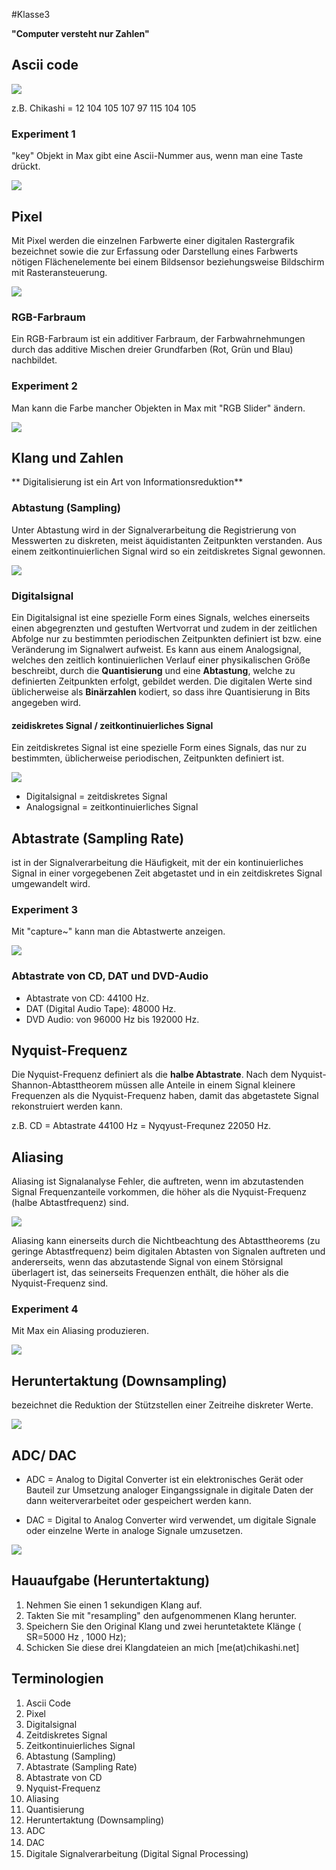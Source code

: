 #Klasse3

**"Computer versteht nur Zahlen"**

## Ascii code

![](Klasse3/ascii.png)

z.B.
Chikashi = 12 104 105 107 97 115 104 105

### Experiment 1

"key" Objekt in Max gibt eine Ascii-Nummer aus, wenn man eine Taste drückt.

![](Klasse3/key.png)

## Pixel
Mit Pixel werden die einzelnen Farbwerte einer digitalen Rastergrafik bezeichnet sowie die zur Erfassung oder Darstellung eines Farbwerts nötigen Flächenelemente bei einem Bildsensor beziehungsweise Bildschirm mit Rasteransteuerung.

![](Klasse3/apple.png)

### RGB-Farbraum
Ein RGB-Farbraum ist ein additiver Farbraum, der Farbwahrnehmungen durch das additive Mischen dreier Grundfarben (Rot, Grün und Blau) nachbildet.

### Experiment 2

Man kann die Farbe mancher Objekten in Max mit "RGB Slider" ändern.

![](Klasse3/rgb.png)

## Klang und Zahlen

** Digitalisierung ist ein Art von Informationsreduktion**

### Abtastung (Sampling)
Unter Abtastung wird in der Signalverarbeitung die Registrierung von Messwerten zu diskreten, meist äquidistanten Zeitpunkten verstanden. Aus einem zeitkontinuierlichen Signal wird so ein zeitdiskretes Signal gewonnen.

![](Klasse3/sampling.png)

### Digitalsignal
Ein Digitalsignal ist eine spezielle Form eines Signals, welches einerseits einen abgegrenzten und gestuften Wertvorrat und zudem in der zeitlichen Abfolge nur zu bestimmten periodischen Zeitpunkten definiert ist bzw. eine Veränderung im Signalwert aufweist. Es kann aus einem Analogsignal, welches den zeitlich kontinuierlichen Verlauf einer physikalischen Größe beschreibt, durch die **Quantisierung** und eine **Abtastung**, welche zu definierten Zeitpunkten erfolgt, gebildet werden. Die digitalen Werte sind üblicherweise als **Binärzahlen** kodiert, so dass ihre Quantisierung in Bits angegeben wird.

#### zeidiskretes Signal / zeitkontinuierliches Signal
Ein zeitdiskretes Signal ist eine spezielle Form eines Signals, das nur zu bestimmten, üblicherweise periodischen, Zeitpunkten definiert ist.

![](Klasse3/diskrete_kontinueriche.png)

- Digitalsignal = zeitdiskretes Signal
- Analogsignal = zeitkontinuierliches Signal


## Abtastrate (Sampling Rate)
 ist in der Signalverarbeitung die Häufigkeit, mit der ein kontinuierliches Signal in einer vorgegebenen Zeit abgetastet und in ein zeitdiskretes Signal umgewandelt wird.

### Experiment 3

Mit "capture~" kann man die Abtastwerte anzeigen.

![](Klasse3/samples.png)

### Abtastrate von CD, DAT und DVD-Audio

- Abtastrate von CD: 44100 Hz.
- DAT (Digital Audio Tape): 48000 Hz.
- DVD Audio: von 96000 Hz bis 192000 Hz.

## Nyquist-Frequenz
Die Nyquist-Frequenz definiert als die **halbe Abtastrate**.
Nach dem  Nyquist-Shannon-Abtasttheorem müssen alle Anteile in einem Signal kleinere Frequenzen als die Nyquist-Frequenz haben, damit das abgetastete Signal rekonstruiert werden kann.

z.B. CD = Abtastrate 44100 Hz = Nyqyust-Frequnez 22050 Hz.

## Aliasing
Aliasing ist Signalanalyse Fehler, die auftreten, wenn im abzutastenden Signal Frequenzanteile vorkommen, die höher als die Nyquist-Frequenz (halbe Abtastfrequenz) sind.

![](Klasse3/alias.png)

Aliasing kann einerseits durch die Nichtbeachtung des Abtasttheorems (zu geringe Abtastfrequenz) beim digitalen Abtasten von Signalen auftreten und andererseits, wenn das abzutastende Signal von einem Störsignal überlagert ist, das seinerseits Frequenzen enthält, die höher als die Nyquist-Frequenz sind.

### Experiment 4

Mit Max ein Aliasing produzieren.

![](Klasse3/aliasing.png)

## Heruntertaktung (Downsampling)
bezeichnet die Reduktion der Stützstellen einer Zeitreihe  diskreter Werte.

![](Klasse3/downsample.gif)

## ADC/ DAC

- ADC = Analog to Digital Converter
ist ein elektronisches Gerät oder Bauteil zur Umsetzung analoger Eingangssignale in digitale Daten der dann weiterverarbeitet oder gespeichert werden kann.

- DAC = Digital to Analog Converter
wird verwendet, um digitale Signale oder einzelne Werte in analoge Signale umzusetzen.

![](Klasse3/adc.jpg)


## Hauaufgabe (Heruntertaktung)

1. Nehmen Sie einen 1 sekundigen Klang auf.
2. Takten Sie mit "resampling" den aufgenommenen Klang herunter.
3. Speichern Sie den Original Klang und zwei heruntetaktete Klänge ( SR=5000 Hz , 1000 Hz);
4. Schicken Sie diese drei Klangdateien an mich [me(at)chikashi.net]

## Terminologien

1. Ascii Code
2. Pixel
3. Digitalsignal
4. Zeitdiskretes Signal
5. Zeitkontinuierliches Signal
6. Abtastung (Sampling)
7. Abtastrate (Sampling Rate)
8. Abtastrate von CD
9. Nyquist-Frequenz
10. Aliasing
11. Quantisierung
12. Heruntertaktung (Downsampling)
13. ADC
14. DAC　
15. Digitale Signalverarbeitung (Digital Signal Processing)
